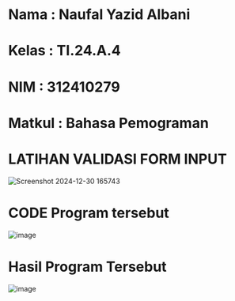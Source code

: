 # Nama : Naufal Yazid Albani
# Kelas : TI.24.A.4 
# NIM : 312410279
# Matkul : Bahasa Pemograman

# LATIHAN VALIDASI FORM INPUT

![Screenshot 2024-12-30 165743](https://github.com/user-attachments/assets/4dcabda4-9684-43c7-82eb-4560932d9ac3)

# CODE Program tersebut

![image](https://github.com/user-attachments/assets/4134809b-b284-4cf0-973d-0dc40a71ab25)


# Hasil Program Tersebut 

![image](https://github.com/user-attachments/assets/9b36408a-163d-4649-a94d-4c119314323a)



